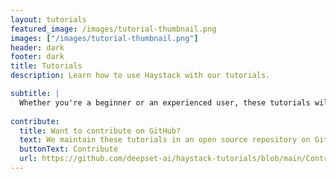 ```yaml
---
layout: tutorials
featured_image: /images/tutorial-thumbnail.png
images: ["/images/tutorial-thumbnail.png"]
header: dark
footer: dark
title: Tutorials
description: Learn how to use Haystack with our tutorials.

subtitle: |
  Whether you're a beginner or an experienced user, these tutorials will walk you through Haystack features and functionalities making it easy for you to understand and implement them.
  
contribute:
  title: Want to contribute on GitHub?
  text: We maintain these tutorials in an open source repository on GitHub. If you’d like to contribute, go to the repository to submit your edits or suggest a new tutorial.
  buttonText: Contribute
  url: https://github.com/deepset-ai/haystack-tutorials/blob/main/Contributing.md#contributing-to-haystack-tutorials
---
```

